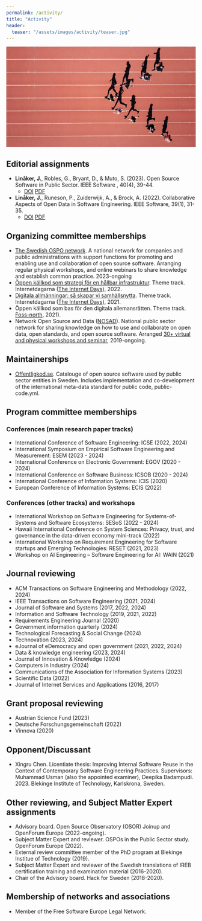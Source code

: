 ```yaml
---
permalink: /activity/
title: "Activity"
header:
  teaser: "/assets/images/activity/teaser.jpg"
---
```



<div class="thumbnail-container">
<img src="/assets/images/activity/teaser.jpg" alt="https://unsplash.com/photos/flat-screen-tv-0bTdk1u42KY"></div>

## Editorial assignments
* **Linåker, J.**, Robles, G., Bryant, D., & Muto, S. (2023). Open Source Software in Public Sector. IEEE Software , 40(4), 39-44.
    - <i class="ai ai-doi-square"></i> [DOI](https://doi.org/10.1109/MS.2023.3266105) <i class="fa fa-file-pdf"></i> [PDF](https://arxiv.org/ftp/arxiv/papers/2308/2308.04766.pdf)
* **Linåker, J.**, Runeson, P., Zuiderwijk, A., & Brock, A. (2022). Collaborative Aspects of Open Data in Software Engineering. IEEE Software, 39(1), 31-35.
  - <i class="ai ai-doi-square"></i> [DOI](https://doi.org/10.1109/MS.2021.3118123) <i class="fa fa-file-pdf"></i> [PDF](https://arxiv.org/ftp/arxiv/papers/2208/2208.00488.pdf)

## Organizing committee memberships
* <i class="flag-icons SE"></i> [The Swedish OSPO network](https://nosad.se/ospo). A national network for companies and public administrations with support functions for promoting and enabling use and collaboration of open source software. Arranging regular physical workshops, and online webinars to share knowledge and establish common practice. 2023-ongoing
* <i class="flag-icons SE"></i> [Öppen källkod som strategi för en hållbar infrastruktur](https://internetdagarna.se/event/oppen-kallkod-som-strategi-for-en-hallbar-infrastruktur/). Theme track. Internetdagarna ([The Internet Days](https://internetdagarna.se/en/)), 2022.
* <i class="flag-icons SE"></i> [Digitala allmänningar: så skapar vi samhällsnytta](https://arkiv.internetdagarna.se/2021/index.html%3Fp=422.html). Theme track. Internetdagarna ([The Internet Days](https://internetdagarna.se/en/)), 2021.
* <i class="flag-icons SE"></i> Öppen källkod som bas för den digitala allemansrätten. Theme track. [Foss-north](https://foss-north.se/), 2021).
* <i class="flag-icons SE"></i> Network Open Source and Data ([NOSAD](https://nosad.se)). National public sector network for sharing knowledge on how to use and collaborate on open data, open standards, and open source software. Arranged [30+ virtual and physical workshops and seminar](https://nosad.se/workshops), 2019-ongoing.

## Maintainerships
* <i class="flag-icons SE"></i> [Offentligkod.se](https://offentligkod.se). Catalouge of open source software used by public sector entities in Sweden. Includes implementation and co-development of the international meta-data standard for public code, public-code.yml.

## Program committee memberships

### Conferences (main research paper tracks)
* International Conference of Software Engineering: ICSE (2022, 2024)
* International Symposium on Empirical Software Engineering and Measurement: ESEM (2023 - 2024)
* International Conference on Electronic Government: EGOV (2020 - 2024)
* International Conference on Software Business: ICSOB (2020 - 2024)
* International Conference of Information Systems: ICIS (2020)
* European Conference of Information Systems: ECIS (2022)

### Conferences (other tracks) and workshops
* International Workshop on Software Engineering for Systems-of-Systems and Software Ecosystems: SESoS (2022 - 2024)
* Hawaii International Conference on System Sciences: Privacy, trust, and governance in the data-driven economy mini-track (2022)
* International Workshop on Requirement Engineering for Software startups and Emerging Technologies: RESET (2021, 2023)
* Workshop on AI Engineering – Software Engineering for AI: WAIN (2021)

## Journal reviewing
* ACM Transactions on Software Engineering and Methodology (2022, 2024)
* IEEE Transactions on Software Engineering (2021, 2024)
* Journal of Software and Systems (2017, 2022, 2024)
* Information and Software Technology (2019, 2021, 2022)
* Requirements Engineering Journal (2020)
* Government information quarterly (2024)
* Technological Forecasting & Social Change (2024)
* Technovation (2023, 2024)
* eJournal of eDemocracy and open government (2021, 2022, 2024)
* Data & knowledge engineering (2023, 2024)
* Journal of Innovation & Knowledge (2024)
* Computers in Industry (2024)
* Communications of the Association for Information Systems (2023)
* Scientific Data (2022)
* Journal of Internet Services and Applications (2016, 2017)

## Grant proposal reviewing
* Austrian Science Fund (2023)
* Deutsche Forschungsgemeinschaft (2022)
* Vinnova (2020)

## Opponent/Discussant
* Xingru Chen. Licentiate thesis: Improving Internal Software Reuse in the Context of Contemporary Software Engineering Practices. Supervisors: Muhammad Usman (also the appointed examiner), Deepika Badampudi. 2023. Blekinge Institute of Technology, Karlskrona, Sweden.

## Other reviewing, and Subject Matter Expert assignments
* Advisory board. Open Source Observatory (OSOR) Joinup and OpenForum Europe (2022-ongoing).
* Subject Matter Expert and reviewer. OSPOs in the Public Sector study. OpenForum Europe (2022).
* External review committee member of the PhD program at Blekinge Institue of Technology (2019).
* Subject Matter Expert and reviewer of the Swedish translations of IREB certification training and examination material (2016-2020).
* Chair of the Advisory board. Hack for Sweden (2018-2020).

## Membership of networks and associations
* Member of the Free Software Europe Legal Network.
